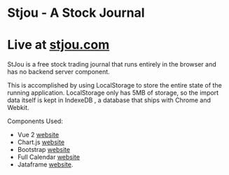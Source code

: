 # Stjou - A Stock Journal

<h1>Live at <a href="https://stjou.com">stjou.com</a></h1>



StJou is a free stock trading journal that runs entirely in the browser and has no backend server component.

This is accomplished by using LocalStorage to store the entire state of the running application.  LocalStorage only has 5MB of storage, so the import data itself is kept in IndexeDB , a database that ships with Chrome and Webkit.




Components Used:
- Vue 2 [website](https://vuejs.org/)
- Chart.js [website](https://www.chartjs.org/)
- Bootstrap [website](https://getbootstrap.com/)
- Full Calendar [website](https://fullcalendar.io/)
- Jataframe [website](https://github.com/charlie-sanders/jataframe).

